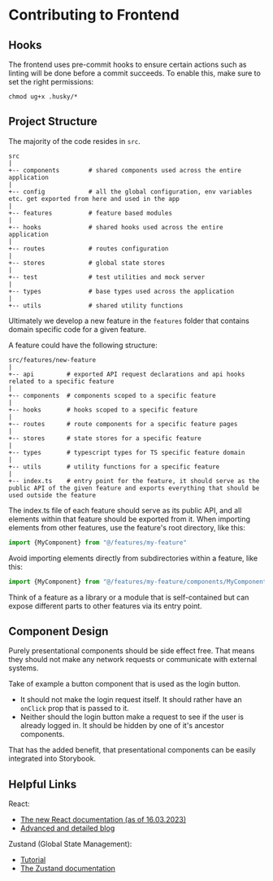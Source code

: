 # Contributing to Frontend

## Hooks

The frontend uses pre-commit hooks to ensure certain actions such as linting will be done before a commit succeeds.
To enable this, make sure to set the right permissions:

```shell
chmod ug+x .husky/*
```

## Project Structure

The majority of the code resides in `src`.

```
src
|
+-- components        # shared components used across the entire application
|
+-- config            # all the global configuration, env variables etc. get exported from here and used in the app
|
+-- features          # feature based modules
|
+-- hooks             # shared hooks used across the entire application
|
+-- routes            # routes configuration
|
+-- stores            # global state stores
|
+-- test              # test utilities and mock server
|
+-- types             # base types used across the application
|
+-- utils             # shared utility functions
```

Ultimately we develop a new feature in the `features` folder that contains domain specific code for a given feature.

A feature could have the following structure:

```
src/features/new-feature
|
+-- api         # exported API request declarations and api hooks related to a specific feature
|
+-- components  # components scoped to a specific feature
|
+-- hooks       # hooks scoped to a specific feature
|
+-- routes      # route components for a specific feature pages
|
+-- stores      # state stores for a specific feature
|
+-- types       # typescript types for TS specific feature domain
|
+-- utils       # utility functions for a specific feature
|
+-- index.ts    # entry point for the feature, it should serve as the public API of the given feature and exports everything that should be used outside the feature
```

The index.ts file of each feature should serve as its public API, and all elements within that feature should be exported from it. When importing elements from other features, use the feature's root directory, like this:

``` typescript
import {MyComponent} from "@/features/my-feature"
```

Avoid importing elements directly from subdirectories within a feature, like this:

``` typescript
import {MyComponent} from "@/features/my-feature/components/MyComponent"
```

Think of a feature as a library or a module that is self-contained but can expose different parts to other features via its entry point.

## Component Design

Purely presentational components should be side effect free.
That means they should not make any network requests or communicate with external systems.

Take of example a button component that is used as the login button.

- It should not make the login request itself.
It should rather have an `onClick` prop that is passed to it.
- Neither should the login button make a request to see if the user is already logged in.
It should be hidden by one of it's ancestor components.

That has the added benefit, that presentational components can be easily integrated into Storybook.

## Helpful Links

React:

- [The new React documentation (as of 16.03.2023)](https://react.dev/learn)
- [Advanced and detailed blog](https://kentcdodds.com/blog?q=react)

Zustand (Global State Management):

- [Tutorial](https://blog.logrocket.com/managing-react-state-zustand/)
- [The Zustand documentation](https://github.com/pmndrs/zustand)


